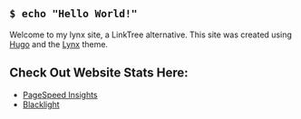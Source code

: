 ## `$ echo "Hello World!"`
Welcome to my lynx site, a LinkTree alternative. This site was created using [Hugo](https://gohugo.io) and the [Lynx](https://github.com/jpanther/lynx) theme. 

## Check Out Website Stats Here:
- [PageSpeed Insights](https://pagespeed.web.dev/report?url=https%3A%2F%2Flynx.mrhaydendp.com)
- [Blacklight](https://themarkup.org/blacklight?url=lynx.mrhaydendp.com)
